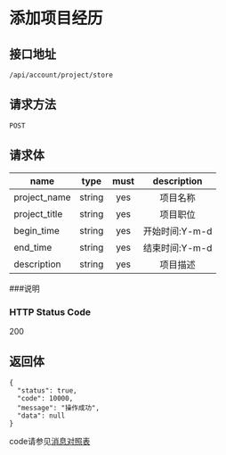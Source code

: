 # 添加项目经历

## 接口地址

`/api/account/project/store`

## 请求方法

`POST`

## 请求体

| name     | type     | must     | description |
|----------|:--------:|:--------:|:--------:|
| project_name   | string   | yes      | 项目名称 |
| project_title    | string   | yes       | 项目职位 |
| begin_time  | string   | yes      | 开始时间:Y-m-d |
| end_time    | string   | yes      | 结束时间:Y-m-d |
| description | string   | yes      | 项目描述 |


###说明


### HTTP Status Code

200

## 返回体
```json5
{
  "status": true,
  "code": 10000,
  "message": "操作成功",
  "data": null
}
```

code请参见[消息对照表](消息对照表.md)
